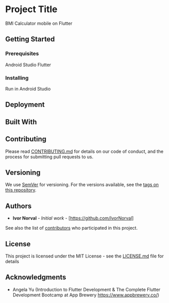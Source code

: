 # Project Title

BMI Calculator mobile on Flutter

## Getting Started

### Prerequisites

Android Studio
Flutter


### Installing

Run in Android Studio

## Deployment


## Built With


## Contributing

Please read [CONTRIBUTING.md](https://gist.github.com/PurpleBooth/b24679402957c63ec426) for details on our code of conduct, and the process for submitting pull requests to us.

## Versioning

We use [SemVer](http://semver.org/) for versioning. For the versions available, see the [tags on this repository](https://github.com/your/project/tags). 

## Authors

* **Ivor Norval** - *Initial work* - [https://github.com/IvorNorval]

See also the list of [contributors](https://github.com/your/project/contributors) who participated in this project.

## License

This project is licensed under the MIT License - see the [LICENSE.md](LICENSE.md) file for details

## Acknowledgments

* Angela Yu (Introduction to Flutter Development & The Complete Flutter Development Bootcamp at App Brewery https://www.appbrewery.co/)
